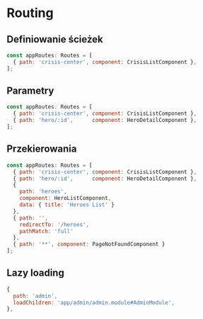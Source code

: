 # Routing

## Definiowanie ścieżek

```js
const appRoutes: Routes = [
  { path: 'crisis-center', component: CrisisListComponent },
];
```


## Parametry

```js
const appRoutes: Routes = [
  { path: 'crisis-center', component: CrisisListComponent },
  { path: 'hero/:id',      component: HeroDetailComponent },
];
```

## Przekierowania

```js
const appRoutes: Routes = [
  { path: 'crisis-center', component: CrisisListComponent },
  { path: 'hero/:id',      component: HeroDetailComponent },
  {
    path: 'heroes',
    component: HeroListComponent,
    data: { title: 'Heroes List' }
  },
  { path: '',
    redirectTo: '/heroes',
    pathMatch: 'full'
  },
  { path: '**', component: PageNotFoundComponent }
];
```
 

## Lazy loading

```js
{
  path: 'admin',
  loadChildren: 'app/admin/admin.module#AdminModule',
},
```

